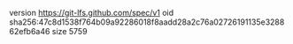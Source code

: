 version https://git-lfs.github.com/spec/v1
oid sha256:47c8d1538f764b09a92286018f8aadd28a2c76a02726191135e328862efb6a46
size 5759
